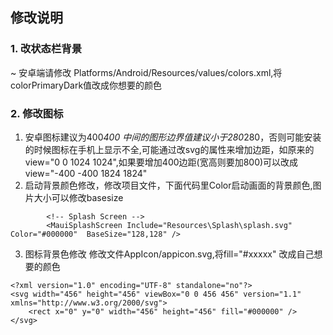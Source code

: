 ﻿## 修改说明
### 1. 改状态栏背景
~ 安卓端请修改 Platforms/Android/Resources/values/colors.xml,将 colorPrimaryDark值改成你想要的颜色
### 2. 修改图标
1. 安卓图标建议为400*400 中间的图形边界值建议小于280*280，否则可能安装的时候图标在手机上显示不全,可能通过改svg的属性来增加边距，如原来的view="0 0 1024 1024",如果要增加400边距(宽高则要加800)可以改成 view="-400 -400 1824 1824"
2. 启动背景颜色修改，修改项目文件，下面代码里Color启动画面的背景颜色,图片大小可以修改basesize

```
		<!-- Splash Screen -->
		<MauiSplashScreen Include="Resources\Splash\splash.svg"  Color="#000000"  BaseSize="128,128" />
```
3. 图标背景色修改
  修改文件AppIcon/appicon.svg,将fill="#xxxxx" 改成自己想要的颜色
```
<?xml version="1.0" encoding="UTF-8" standalone="no"?>
<svg width="456" height="456" viewBox="0 0 456 456" version="1.1" xmlns="http://www.w3.org/2000/svg">
    <rect x="0" y="0" width="456" height="456" fill="#000000" />
</svg>
```

